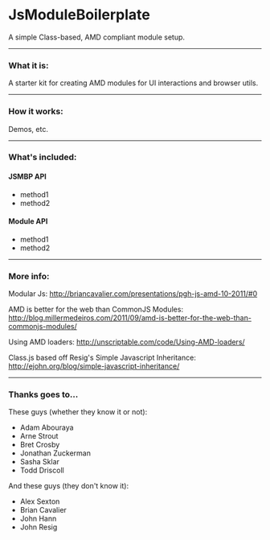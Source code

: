 JsModuleBoilerplate
=====================

A simple Class-based, AMD compliant module setup. 

----------------------------------------

### What it is:

A starter kit for creating AMD modules for UI interactions and browser utils. 

----------------------------------------

### How it works:

Demos, etc.

----------------------------------------

### What's included:

#### JSMBP API

* method1
* method2

#### Module API

* method1
* method2

----------------------------------------

### More info:

Modular Js:
http://briancavalier.com/presentations/pgh-js-amd-10-2011/#0

AMD is better for the web than CommonJS Modules:
http://blog.millermedeiros.com/2011/09/amd-is-better-for-the-web-than-commonjs-modules/

Using AMD loaders:
http://unscriptable.com/code/Using-AMD-loaders/

Class.js based off Resig's Simple Javascript Inheritance: 
http://ejohn.org/blog/simple-javascript-inheritance/

----------------------------------------

### Thanks goes to...

These guys (whether they know it or not):

  * Adam Abouraya
  * Arne Strout
  * Bret Crosby
  * Jonathan Zuckerman
  * Sasha Sklar
  * Todd Driscoll

And these guys (they don't know it):

  * Alex Sexton
  * Brian Cavalier
  * John Hann
  * John Resig
